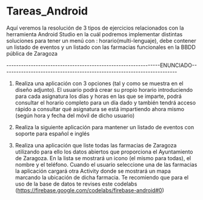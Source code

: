 # Tareas_Android
Aquí veremos la resolución de 3 tipos de ejercicios relacionados con la herramienta Android Studio en la cuál podremos implementar distintas soluciones para tener un menú con : horario(multi-lenguaje), debe contener un listado de eventos y un listado con las farmacias funcionales en la BBDD pública de Zaragoza

---------------------------------------------------------------ENUNCIADO------------------------------------------------------------------------
1. Realiza una aplicación con 3 opciones (tal y como se muestra en el diseño adjunto). El usuario podrá crear su propio horario introduciendo para cada asignatura los días y horas en las que se imparte, podrá consultar el horario completo para un día dado y también tendrá acceso rápido a consultar qué asignatura se está impartiendo ahora mismo (según hora y fecha del móvil de dicho usuario)

2. Realiza la siguiente aplicación para mantener un listado de eventos con soporte para español e inglés

3. Realiza una aplicación que liste todas las farmacias de Zaragoza utilizando para ello los datos abiertos que proporciona el Ayuntamiento de Zaragoza. En la lista se mostrará un icono (el mismo para todas), el nombre y el teléfono. Cuando el usuario seleccione una de las farmacias la aplicación cargará otra Activity donde se mostrará un mapa marcando la ubicación de dicha farmacia. Te recomiendo que para el uso de la base de datos te revises este codelabs (https://firebase.google.com/codelabs/firebase-android#0)

